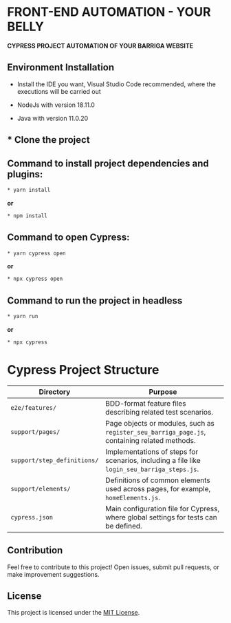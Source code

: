 # FRONT-END AUTOMATION - YOUR BELLY

**CYPRESS PROJECT AUTOMATION OF YOUR BARRIGA WEBSITE**

## Environment Installation
* Install the IDE you want, Visual Studio Code recommended, where the executions will be carried out

* NodeJs with version 18.11.0

* Java with version 11.0.20

## * Clone the project

## Command to install project dependencies and plugins:
```sh default
* yarn install
```
**or**
```sh default
* npm install
```
## Command to open Cypress:
```sh default
* yarn cypress open
```
**or**
```sh default
* npx cypress open
```
## Command to run the project in headless
```sh default
* yarn run
```
**or**
```sh default
* npx cypress
```

# Cypress Project Structure

| Directory                | Purpose                                                                         |
|--------------------------|-----------------------------------------------------------------------------------|
| `e2e/features/`  | BDD-format feature files describing related test scenarios. |
| `support/pages/`  | Page objects or modules, such as `register_seu_barriga_page.js`, containing related methods.|
| `support/step_definitions/` | Implementations of steps for scenarios, including a file like `login_seu_barriga_steps.js`. |
| `support/elements/`      | Definitions of common elements used across pages, for example, `homeElements.js`. |
| `cypress.json`           | Main configuration file for Cypress, where global settings for tests can be defined.|


## Contribution

Feel free to contribute to this project! Open issues, submit pull requests, or make improvement suggestions.

## License

This project is licensed under the [MIT License](LICENSE).
